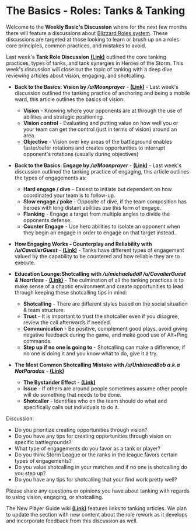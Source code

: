 # The Basics - Roles: Tanks & Tanking

Welcome to the **Weekly Basic's Discussion** where for the next few months there will feature a discussions about [Blizzard Roles system](https://heroesofthestorm.com/en-us/blog/22921910/hero-role-expansion-2019-3-18/).  These discussions are targeted at those looking to learn or brush up on a roles core principles, common practices, and mistakes to avoid.
  
Last week's **Tank Role Discussion** [**(Link)**](https://www.reddit.com/r/heroesofthestorm/comments/bb5x8f/the_basics_roles_tanking/) outlined the core tanking practices, types of tanks, and tank synergies in Heroes of the Storm.  This week's discussion will close out the topic of tanking with a deep dive reviewing articles about vision, engaging, and shotcalling.
  
* **Back to the Basics: Vision by */u/Moonprayer*** - [**(Link)**](https://tempostorm.com/articles/back-to-the-basics-vision) - Last week's discussion outlined the tanking practice of anchoring and being a mobile ward, this article outlines the basics of vision:

  * **Vision** - Knowing where your opponents are at through the use of abilities and strategic positioning.
  * **Vision control** - Evaluating and putting value on how well you or your team can get the control (just in terms of vision) around an area.
  * **Objective** - Vision over key areas of the battleground enables faster/safer rotations and creates opportunities to interrupt opponent's rotations (usually during objectives)

* **Back to the Basics: Engage by */u/Moonprayer*** - [**(Link)**](https://tempostorm.com/articles/back-to-the-basics-engage) - Last week's discussion outlined the tanking practice of engaging, this article outlines the types of engagements as:

  * **Hard engage / dive** - Easiest to initiate but dependent on how coordinated your team is to follow-up.
  * **Slow engage / poke** - Opposite of dive, if the team composition has heroes with long distant abilities use this form of engage.
  * **Flanking** - Engage a target from multiple angles to divide the opponents defense.  
  * **Counter Engage** - Use hero abilities to isolate an opponent when they begin an engage in order to engage on that target instead.

* **How Engaging Works - Counterplay and Reliability with */u/CavalierGuest*** - [**(Link)**](https://www.youtube.com/watch?v=5WOx9mIJysw&feature=youtu.be) - Tanks have different types of engagement valued by the capability to be countered and how reliable they are to execute.

* **Education Lounge:Shotcalling with */u/michaeludall /u/CavalierGuest & Heartless*** - [**(Link)**](https://heroeslounge.gg/blog/post/educational-lounge-shotcalling-writeup) - The culmination of all the tanking practices is to make sense of a chaotic environment and create  opportunities to lead through keeping these shotcalling tips in mind:  

  * **Shotcalling** - There are different styles based on the social situation & team structure.
  * **Trust** - It is important to trust the shotcaller even if you disagree, review the call afterwards if needed.
  * **Communication** - Be positive, complement good plays, avoid giving negative feedback during the game, and make good use of Alt+Ping commands.
  * **Step up if no one is going to** - Shotcalling can make a difference, if no one is doing it and you know what to do, give it a try.  

* **The Most Common Shotcalling Mistake with */u/UnbiasedBob a.k.a NotParadox*** - [**(Link)**](https://www.youtube.com/watch?v=Zl_jRh2TGx4) 

  * **The Bystander Effect** - [**(Link)**](https://en.wikipedia.org/wiki/Bystander_effect)  
  * **Issue** - If others are around people sometimes assume other people will do something that needs to be done.
  * **Shotcaller** - Identifies who on the team should do what and specifically calls out individuals to do it.

Discussion:

* Do you prioritize creating opportunities through vision?
* Do you have any tips for creating opportunities through vision on specific battlegrounds?
* What type of engagements do you favor as a tank or player?
* Do you think Storm League or the ranks in the league favors certain types of engagements?
* Do you value shotcalling in your matches and if no one is shotcalling do you step up?
* Do you have any tips for shotcalling that your find work pretty well?

Please share any questions or opinions you have about tanking with regards to using vision, engaging, or shotcalling.

The New Player Guide wiki [**(Link)**](https://www.reddit.com/r/heroesofthestorm/wiki/newplayerguide#wiki_how_to_tank.2C_support_and_dps) features links to tanking articles.  We plan to update the section with new content about the role rework as it develops and incorporate feedback from this discussion as well.